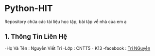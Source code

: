 # Python-HIT
  Repository chứa các tài liệu học tập, bài tập về nhà của em ạ
## 1. Thông Tin Liên Hệ 
  -Họ Và Tên : Nguyễn Viết Trí 
  -Lớp : CNTT5 - K13
  -facebook : [Trí NGuyễn](https://www.facebook.com/viettriit2110)
